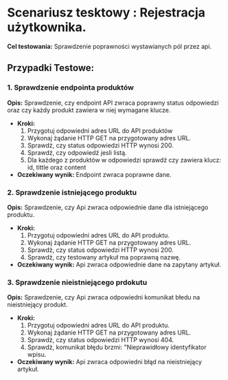 # Scenariusz tesktowy : Rejestracja użytkownika.

**Cel testowania:**
Sprawdzenie poprawności wystawianych pól przez api.



## Przypadki Testowe:

### 1. Sprawdzenie endpointa produktów

**Opis:** Sprawdzenie, czy endpoint API zwraca poprawny status odpowiedzi oraz czy każdy produkt zawiera w niej wymagane klucze.
- **Kroki:**
  1. Przygotuj odpowiedni adres URL do API produktów
  2. Wykonaj żądanie HTTP GET na przygotowany adres URL.
  3. Sprawdż, czy status odpowiedzi HTTP wynosi 200.
  4. Sprawdź, czy odpowiedź jesli listą.
  5. Dla każdego z produktów w odpowiedzi sprawdź czy zawiera klucz: id, tittle oraz content
- **Oczekiwany wynik:** Endpoint zwraca poprawne dane.


### 2. Sprawdzenie istniejącego produktu

**Opis:** Sprawdzenie, czy Api zwraca odpowiednie dane dla istniejącego produktu.
- **Kroki:**
  1. Przygotuj odpowiedni adres URL do API produktu.
  2. Wykonaj żądanie HTTP GET na przygotowany adres URL.
  3. Sprawdż, czy status odpowiedzi HTTP wynosi 200.
  4. Sprawdż, czy testowany artykuł ma poprawną nazwę.
- **Oczekiwany wynik:** Api zwraca odpowiednie dane na zapytany artykuł.


### 3. Sprawdzenie nieistniejącego prdokutu

**Opis:** Sprawdzenie, czy Api zwraca odpowiedni komunikat błedu na nieistniejący produkt.
- **Kroki:**
  1. Przygotuj odpowiedni adres URL do API produktu.
  2. Wykonaj żądanie HTTP GET na przygotowany adres URL.
  3. Sprawdż, czy status odpowiedzi HTTP wynosi 404.
  4. Sprawdż, komunikat błędu brzmi: "Nieprawidłowy identyfikator wpisu.
- **Oczekiwany wynik:** Api zwraca odpowiedni błąd na nieistniejący artykuł.
